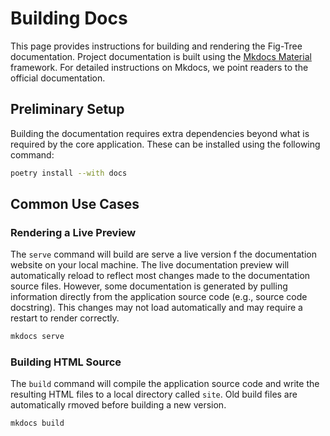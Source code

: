 # Building Docs

This page provides instructions for building and rendering the Fig-Tree documentation.
Project documentation is built using the [Mkdocs Material](https://squidfunk.github.io/mkdocs-material/) framework.
For detailed instructions on Mkdocs, we point readers to the official documentation.

## Preliminary Setup

Building the documentation requires extra dependencies beyond what is required by the core application.
These can be installed using the following command:

```bash
poetry install --with docs
```

## Common Use Cases

### Rendering a Live Preview

The `serve` command will build are serve a live version f the documentation website on your local machine.
The live documentation preview will automatically reload to reflect most changes made to the documentation source files.
However, some documentation is generated by pulling information directly from the application source code (e.g., source code docstring).
This changes may not load automatically and may require a restart to render correctly.

```bash
mkdocs serve
```

### Building HTML Source

The `build` command will compile the application source code and write the resulting HTML files to a local directory called `site`.
Old build files are automatically rmoved before building a new version.

```bash
mkdocs build
```
